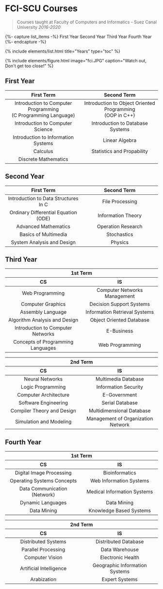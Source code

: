 # FCI-SCU Courses

> Courses taught at Faculty of Computers and Informatics - Suez Canal University _2016-2020_

{%- capture list_items -%}
First Year
Second Year
Third Year
Fourth Year
{%- endcapture -%}

{% include elements/list.html title="Years" type="toc" %}

{% include elements/figure.html image="fci.JPG" caption="Watch out, Don't get too close!" %}

## First Year

<table style="width: 100%;display: table;">
  <thead>
    <tr>
      <th style="text-align: center; width: 50%">First Term</th>
      <th style="text-align: center; width: 50%">Second Term</th>
    </tr>
  </thead>
  <tbody>
    <tr>
      <td style="text-align: center; width: 50%">Introduction to Computer Programming <br> (C Programming Language)</td>
      <td style="text-align: center; width: 50%">Introduction to Object Oriented Programming <br> (OOP in C++)</td>
    </tr>
    <tr>
      <td style="text-align: center; width: 50%">Introduction to Computer Science</td>
      <td style="text-align: center; width: 50%">Introduction to Database Systems</td>
    </tr>
    <tr>
      <td style="text-align: center; width: 50%">Introduction to Information Systems</td>
      <td style="text-align: center; width: 50%">Linear Algebra</td>
    </tr>
    <tr>
      <td style="text-align: center; width: 50%">Calculus</td>
      <td style="text-align: center; width: 50%">Statistics and Propability</td>
    </tr>
    <tr>
      <td style="text-align: center; width: 50%">Discrete Mathematics</td>
      <td style="text-align: center; width: 50%">&nbsp;</td>
    </tr>
  </tbody>
</table>

## Second Year

<table style="width: 100%;display: table;">
  <thead>
    <tr>
      <th style="text-align: center; width: 50%">First Term</th>
      <th style="text-align: center; width: 50%">Second Term</th>
    </tr>
  </thead>
  <tbody>
    <tr>
      <td style="text-align: center; width: 50%">Introduction to Data Structures In C</td>
      <td style="text-align: center; width: 50%">File Processing</td>
    </tr>
    <tr>
      <td style="text-align: center; width: 50%">Ordinary Differential Equation (ODE)</td>
      <td style="text-align: center; width: 50%">Information Theory</td>
    </tr>
    <tr>
      <td style="text-align: center; width: 50%">Advanced Mathematics</td>
      <td style="text-align: center; width: 50%">Operation Research</td>
    </tr>
    <tr>
      <td style="text-align: center; width: 50%">Basics of Multimedia</td>
      <td style="text-align: center; width: 50%">Stochastics</td>
    </tr>
    <tr>
      <td style="text-align: center; width: 50%">System Analysis and Design</td>
      <td style="text-align: center; width: 50%">Physics</td>
    </tr>
  </tbody>
</table>

## Third Year

<table style="width: 100%;display: table;">
  <thead>
     <tr>
      <th style="text-align: center;" colspan="2">1st Term</th>
    </tr>
    <tr>
      <th style="text-align: center; width: 50%">CS</th>
      <th style="text-align: center; width: 50%">IS</th>
    </tr>
  </thead>
  <tbody>
    <tr>
      <td style="text-align: center; width: 50%">Web Programming</td>
      <td style="text-align: center; width: 50%">Computer Networks Management</td>
    </tr>
    <tr>
      <td style="text-align: center; width: 50%">Computer Graphics</td>
      <td style="text-align: center; width: 50%">Decision Support Systems</td>
    </tr>
    <tr>
      <td style="text-align: center; width: 50%">Assembly Language</td>
      <td style="text-align: center; width: 50%">Information Retrieval Systems</td>
    </tr>
    <tr>
      <td style="text-align: center; width: 50%">Algorithm Analysis and Design</td>
      <td style="text-align: center; width: 50%">Object Oriented Database</td>
    </tr>
    <tr>
      <td style="text-align: center; width: 50%">Introduction to Computer Networks</td>
      <td style="text-align: center; width: 50%">E-Business</td>
    </tr>
    <tr>
      <td style="text-align: center; width: 50%">Concepts of Programming Languages</td>
      <td style="text-align: center; width: 50%">Web Programming</td>
    </tr>
  </tbody>
</table>

<table style="width: 100%;display: table;">
  <thead>
     <tr>
      <th style="text-align: center;" colspan="2">2nd Term</th>
    </tr>
    <tr>
      <th style="text-align: center; width: 50%">CS</th>
      <th style="text-align: center; width: 50%">IS</th>
    </tr>
  </thead>
  <tbody>
    <tr>
      <td style="text-align: center; width: 50%">Neural Networks</td>
      <td style="text-align: center; width: 50%">Multimedia Database</td>
    </tr>
    <tr>
      <td style="text-align: center; width: 50%">Logic Programming</td>
      <td style="text-align: center; width: 50%">Information Security</td>
    </tr>
    <tr>
      <td style="text-align: center; width: 50%">Computer Architecture</td>
      <td style="text-align: center; width: 50%">E-Government</td>
    </tr>
    <tr>
      <td style="text-align: center; width: 50%">Software Engineering</td>
      <td style="text-align: center; width: 50%">Serial Database</td>
    </tr>
    <tr>
      <td style="text-align: center; width: 50%">Compiler Theory and Design</td>
      <td style="text-align: center; width: 50%">Multidimensional Database</td>
    </tr>
    <tr>
      <td style="text-align: center; width: 50%">Simulation and Modeling</td>
      <td style="text-align: center; width: 50%">Management of Organization Network</td>
    </tr>
  </tbody>
</table>

## Fourth Year

<table style="width: 100%;display: table;">
  <thead>
     <tr>
      <th style="text-align: center;" colspan="2">1st Term</th>
    </tr>
    <tr>
      <th style="text-align: center; width: 50%">CS</th>
      <th style="text-align: center; width: 50%">IS</th>
    </tr>
  </thead>
  <tbody>
    <tr>
      <td style="text-align: center; width: 50%">Digital Image Processing</td>
      <td style="text-align: center; width: 50%">Bioinformatics</td>
    </tr>
    <tr>
      <td style="text-align: center; width: 50%">Operating Systems Concepts</td>
      <td style="text-align: center; width: 50%">Web Information Systems</td>
    </tr>
    <tr>
      <td style="text-align: center; width: 50%">Data Communication (Network)</td>
      <td style="text-align: center; width: 50%">Medical Information Systems</td>
    </tr>
    <tr>
      <td style="text-align: center; width: 50%">Dynamic Languages</td>
      <td style="text-align: center; width: 50%">Data Mining</td>
    </tr>
    <tr>
      <td style="text-align: center; width: 50%">Data Mining</td>
      <td style="text-align: center; width: 50%">Knowledge Based Systems</td>
    </tr>
  </tbody>
</table>

<table style="width: 100%;display: table;">
  <thead>
     <tr>
      <th style="text-align: center;" colspan="2">2nd Term</th>
    </tr>
    <tr>
      <th style="text-align: center; width: 50%">CS</th>
      <th style="text-align: center; width: 50%">IS</th>
    </tr>
  </thead>
  <tbody>
    <tr>
      <td style="text-align: center; width: 50%">Distributed Systems</td>
      <td style="text-align: center; width: 50%">Distributed Database</td>
    </tr>
    <tr>
      <td style="text-align: center; width: 50%">Parallel Processing</td>
      <td style="text-align: center; width: 50%">Data Warehouse</td>
    </tr>
    <tr>
      <td style="text-align: center; width: 50%">Computer Vision</td>
      <td style="text-align: center; width: 50%">Electronic Health</td>
    </tr>
    <tr>
      <td style="text-align: center; width: 50%">Artificial Intelligence</td>
      <td style="text-align: center; width: 50%">Geographic Information Systems</td>
    </tr>
    <tr>
      <td style="text-align: center; width: 50%">Arabization</td>
      <td style="text-align: center; width: 50%">Expert Systems</td>
    </tr>
  </tbody>
</table>
